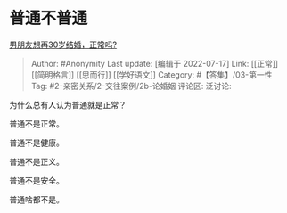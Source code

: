 # 普通不普通
[男朋友想再30岁结婚，正常吗?](https://www.zhihu.com/question/499443041/answer/2231799007)

> Author: #Anonymity
> Last update: [编辑于 2022-07-17]
> Link: [[正常]] [[简明格言]] [[思而行]] [[学好语文]]
> Category: #【答集】/03-第一性
> Tag: #2-亲密关系/2-交往案例/2b-论婚姻
> 评论区:
> 泛讨论:

为什么总有人认为普通就是正常？

普通不是正常。

普通不是健康。

普通不是正义。

普通不是安全。

普通啥都不是。
